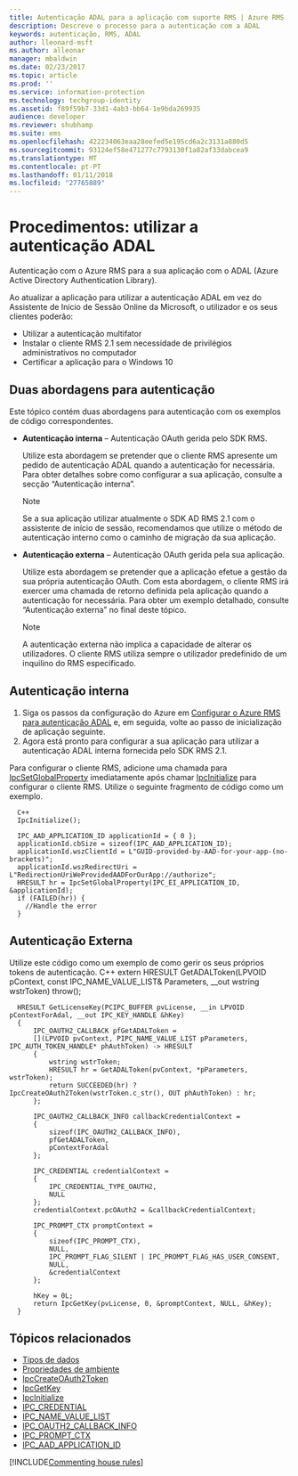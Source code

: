 ```yaml
---
title: Autenticação ADAL para a aplicação com suporte RMS | Azure RMS
description: Descreve o processo para a autenticação com a ADAL
keywords: autenticação, RMS, ADAL
author: lleonard-msft
ms.author: alleonar
manager: mbaldwin
ms.date: 02/23/2017
ms.topic: article
ms.prod: ''
ms.service: information-protection
ms.technology: techgroup-identity
ms.assetid: f89f59b7-33d1-4ab3-bb64-1e9bda269935
audience: developer
ms.reviewer: shubhamp
ms.suite: ems
ms.openlocfilehash: 422234063eaa28eefed5e195cd6a2c3131a880d5
ms.sourcegitcommit: 93124ef58e471277c7793130f1a82af33dabcea9
ms.translationtype: MT
ms.contentlocale: pt-PT
ms.lasthandoff: 01/11/2018
ms.locfileid: "27765889"
---
```

# <a name="how-to-use-adal-authentication"></a>Procedimentos: utilizar a autenticação ADAL

Autenticação com o Azure RMS para a sua aplicação com o ADAL (Azure Active Directory Authentication Library).

Ao atualizar a aplicação para utilizar a autenticação ADAL em vez do Assistente de Início de Sessão Online da Microsoft, o utilizador e os seus clientes poderão:

- Utilizar a autenticação multifator
- Instalar o cliente RMS 2.1 sem necessidade de privilégios administrativos no computador
- Certificar a aplicação para o Windows 10

## <a name="two-approaches-to-authentication"></a>Duas abordagens para autenticação

Este tópico contém duas abordagens para autenticação com os exemplos de código correspondentes.

- **Autenticação interna** – Autenticação OAuth gerida pelo SDK RMS.

  Utilize esta abordagem se pretender que o cliente RMS apresente um pedido de autenticação ADAL quando a autenticação for necessária. Para obter detalhes sobre como configurar a sua aplicação, consulte a secção “Autenticação interna”.

  > [!Note]
  > Se a sua aplicação utilizar atualmente o SDK AD RMS 2.1 com o assistente de início de sessão, recomendamos que utilize o método de autenticação interno como o caminho de migração da sua aplicação.

- **Autenticação externa** – Autenticação OAuth gerida pela sua aplicação.

  Utilize esta abordagem se pretender que a aplicação efetue a gestão da sua própria autenticação OAuth. Com esta abordagem, o cliente RMS irá exercer uma chamada de retorno definida pela aplicação quando a autenticação for necessária. Para obter um exemplo detalhado, consulte “Autenticação externa” no final deste tópico.

  > [!Note]
  > A autenticação externa não implica a capacidade de alterar os utilizadores. O cliente RMS utiliza sempre o utilizador predefinido de um inquilino do RMS especificado.

## <a name="internal-authentication"></a>Autenticação interna

1. Siga os passos da configuração do Azure em [Configurar o Azure RMS para autenticação ADAL](adal-auth.md) e, em seguida, volte ao passo de inicialização de aplicação seguinte.
2. Agora está pronto para configurar a sua aplicação para utilizar a autenticação ADAL interna fornecida pelo SDK RMS 2.1.

Para configurar o cliente RMS, adicione uma chamada para [IpcSetGlobalProperty](https://msdn.microsoft.com/library/hh535270.aspx) imediatamente após chamar [IpcInitialize](https://msdn.microsoft.com/library/jj127295.aspx) para configurar o cliente RMS. Utilize o seguinte fragmento de código como um exemplo.

      C++
      IpcInitialize();

      IPC_AAD_APPLICATION_ID applicationId = { 0 };
      applicationId.cbSize = sizeof(IPC_AAD_APPLICATION_ID);
      applicationId.wszClientId = L"GUID-provided-by-AAD-for-your-app-(no-brackets)";
      applicationId.wszRedirectUri = L"RedirectionUriWeProvidedAADForOurApp://authorize";
      HRESULT hr = IpcSetGlobalProperty(IPC_EI_APPLICATION_ID, &applicationId);
      if (FAILED(hr)) {
        //Handle the error
      }

## <a name="external-authentication"></a>Autenticação Externa

Utilize este código como um exemplo de como gerir os seus próprios tokens de autenticação.
C++ extern HRESULT GetADALToken(LPVOID pContext, const IPC_NAME_VALUE_LIST& Parameters, __out wstring wstrToken) throw();

      HRESULT GetLicenseKey(PCIPC_BUFFER pvLicense, __in LPVOID pContextForAdal, __out IPC_KEY_HANDLE &hKey)
      {
          IPC_OAUTH2_CALLBACK pfGetADALToken =
          [](LPVOID pvContext, PIPC_NAME_VALUE_LIST pParameters, IPC_AUTH_TOKEN_HANDLE* phAuthToken) -> HRESULT
          {
              wstring wstrToken;
              HRESULT hr = GetADALToken(pvContext, *pParameters, wstrToken);
              return SUCCEEDED(hr) ? IpcCreateOAuth2Token(wstrToken.c_str(), OUT phAuthToken) : hr;
          };

          IPC_OAUTH2_CALLBACK_INFO callbackCredentialContext =
          {
              sizeof(IPC_OAUTH2_CALLBACK_INFO),
              pfGetADALToken,
              pContextForAdal
          };

          IPC_CREDENTIAL credentialContext =
          {
              IPC_CREDENTIAL_TYPE_OAUTH2,
              NULL
          };
          credentialContext.pcOAuth2 = &callbackCredentialContext;

          IPC_PROMPT_CTX promptContext =
          {
              sizeof(IPC_PROMPT_CTX),
              NULL,
              IPC_PROMPT_FLAG_SILENT | IPC_PROMPT_FLAG_HAS_USER_CONSENT,
              NULL,
              &credentialContext
          };

          hKey = 0L;
          return IpcGetKey(pvLicense, 0, &promptContext, NULL, &hKey);
      }

## <a name="related-topics"></a>Tópicos relacionados

- [Tipos de dados](https://msdn.microsoft.com/library/hh535288.aspx)
- [Propriedades de ambiente](https://msdn.microsoft.com/library/hh535247.aspx)
- [IpcCreateOAuth2Token](https://msdn.microsoft.com/library/mt661866.aspx)
- [IpcGetKey](https://msdn.microsoft.com/library/hh535263.aspx)
- [IpcInitialize](https://msdn.microsoft.com/library/jj127295.aspx)
- [IPC_CREDENTIAL](https://msdn.microsoft.com/library/hh535275.aspx)
- [IPC_NAME_VALUE_LIST](https://msdn.microsoft.com/library/hh535277.aspx)
- [IPC_OAUTH2_CALLBACK_INFO](https://msdn.microsoft.com/library/mt661868.aspx)
- [IPC_PROMPT_CTX](https://msdn.microsoft.com/library/hh535278.aspx)
- [IPC_AAD_APPLICATION_ID](https://msdn.microsoft.com/library/mt661867.aspx)

[!INCLUDE[Commenting house rules](../includes/houserules.md)]